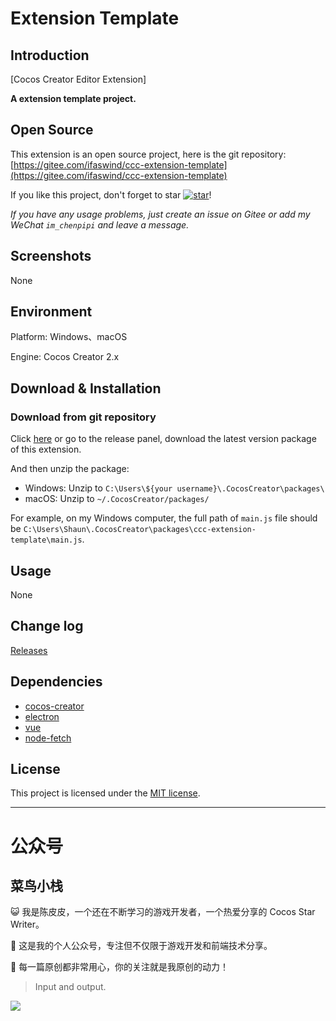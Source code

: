 # Extension Template

## Introduction

[Cocos Creator Editor Extension]

**A extension template project.**



## Open Source

This extension is an open source project, here is the git repository: [https://gitee.com/ifaswind/ccc-extension-template](https://gitee.com/ifaswind/ccc-extension-template)

If you like this project, don't forget to star [![star](https://gitee.com/ifaswind/ccc-extension-template/badge/star.svg?theme=dark)](https://gitee.com/ifaswind/ccc-extension-template/stargazers)!

*If you have any usage problems, just create an issue on Gitee or add my WeChat `im_chenpipi` and leave a message.*



## Screenshots

None



## Environment

Platform: Windows、macOS

Engine: Cocos Creator 2.x



## Download & Installation

### Download from git repository

Click [here](https://gitee.com/ifaswind/ccc-extension-template/releases) or go to the release panel, download the latest version package of this extension.

And then unzip the package:

- Windows: Unzip to `C:\Users\${your username}\.CocosCreator\packages\`
- macOS: Unzip to `~/.CocosCreator/packages/`

For example, on my Windows computer, the full path of `main.js` file should be `C:\Users\Shaun\.CocosCreator\packages\ccc-extension-template\main.js`.



## Usage

None



## Change log

[Releases](https://gitee.com/ifaswind/ccc-extension-template/releases)



## Dependencies

- [cocos-creator](https://github.com/cocos-creator)
- [electron](https://github.com/electron/electron)
- [vue](https://github.com/vuejs/vue)
- [node-fetch](https://github.com/node-fetch/node-fetch)



## License

This project is licensed under the [MIT license](https://opensource.org/licenses/MIT).



---



# 公众号

## 菜鸟小栈

😺 我是陈皮皮，一个还在不断学习的游戏开发者，一个热爱分享的 Cocos Star Writer。

🎨 这是我的个人公众号，专注但不仅限于游戏开发和前端技术分享。

💖 每一篇原创都非常用心，你的关注就是我原创的动力！

> Input and output.

![](https://gitee.com/ifaswind/image-storage/raw/master/weixin/official-account.png)